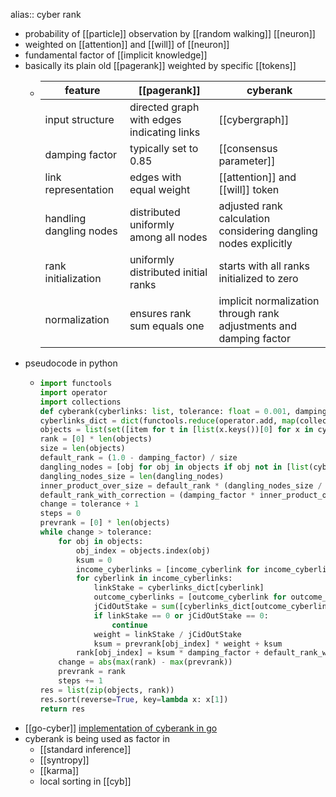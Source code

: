 alias:: cyber rank

- probability of [[particle]] observation by [[random walking]] [[neuron]]
- weighted on [[attention]] and [[will]] of [[neuron]]
- fundamental factor of [[implicit knowledge]]
- basically its plain old [[pagerank]] weighted by specific [[tokens]]
	- | feature                | [[pagerank]]                                     | cyberank                                                                 |
	  |------------------------|----------------------------------------------|--------------------------------------------------------------------------|
	  | input structure    | directed graph with edges indicating links   |  [[cybergraph]]          |
	  | damping factor     | typically set to 0.85                        | [[consensus parameter]]                  |
	  | link representation| edges with equal weight     | [[attention]] and [[will]] token                  |
	  | handling dangling nodes | distributed uniformly among all nodes      | adjusted rank calculation considering dangling nodes explicitly          |
	  | rank initialization| uniformly distributed initial ranks          | starts with all ranks initialized to zero                                |
	  | normalization     | ensures rank sum equals one                   | implicit normalization through rank adjustments and damping factor       |
- pseudocode in python
	- ```python
	  import functools
	  import operator
	  import collections
	  def cyberank(cyberlinks: list, tolerance: float = 0.001, damping_factor: float = 0.8):
	  cyberlinks_dict = dict(functools.reduce(operator.add, map(collections.Counter, cyberlinks)))
	  objects = list(set([item for t in [list(x.keys())[0] for x in cyberlinks] for item in t]))
	  rank = [0] * len(objects)
	  size = len(objects)
	  default_rank = (1.0 - damping_factor) / size
	  dangling_nodes = [obj for obj in objects if obj not in [list(cyberlink.keys())[0][1] for cyberlink in cyberlinks]]
	  dangling_nodes_size = len(dangling_nodes)
	  inner_product_over_size = default_rank * (dangling_nodes_size / size)
	  default_rank_with_correction = (damping_factor * inner_product_over_size) + default_rank
	  change = tolerance + 1
	  steps = 0
	  prevrank = [0] * len(objects)
	  while change > tolerance:
	      for obj in objects:
	          obj_index = objects.index(obj)
	          ksum = 0
	          income_cyberlinks = [income_cyberlink for income_cyberlink in [list(x.keys())[0] for x in cyberlinks] if income_cyberlink[1] == obj]
	          for cyberlink in income_cyberlinks:
	              linkStake = cyberlinks_dict[cyberlink]
	              outcome_cyberlinks = [outcome_cyberlink for outcome_cyberlink in [list(x.keys())[0] for x in cyberlinks] if outcome_cyberlink[0] == cyberlink[0]]
	              jCidOutStake = sum([cyberlinks_dict[outcome_cyberlink] for outcome_cyberlink in outcome_cyberlinks])
	              if linkStake == 0 or jCidOutStake == 0:
	                  continue
	              weight = linkStake / jCidOutStake
	              ksum = prevrank[obj_index] * weight + ksum
	          rank[obj_index] = ksum * damping_factor + default_rank_with_correction
	      change = abs(max(rank) - max(prevrank))
	      prevrank = rank
	      steps += 1
	  res = list(zip(objects, rank))
	  res.sort(reverse=True, key=lambda x: x[1])
	  return res
	  ```
- [[go-cyber]] [implementation of cyberank in go](https://github.com/cybercongress/go-cyber/blob/main/x/rank/keeper/calculate_gpu.go#L22)
- cyberank is being used as factor in
	- [[standard inference]]
	- [[syntropy]]
	- [[karma]]
	- local sorting in [[cyb]]